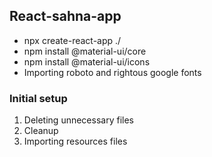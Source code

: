 ## React-sahna-app

- npx create-react-app ./
- npm install @material-ui/core
- npm install @material-ui/icons
- Importing roboto and rightous google fonts

### Initial setup

1. Deleting unnecessary files
2. Cleanup
3. Importing resources files
